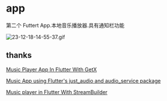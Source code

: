 # app

第二个 Futtert App.本地音乐播放器.具有通知栏功能

![23-12-18-14-55-37.gif](https://picshack.net/ib/MqMHnzEl8K.gif)

## thanks

[Music Player App In Flutter With GetX](https://www.youtube.com/watch?v=O9sh2HGScwk)

[Music App using Flutter's just_audio and audio_service package](https://github.com/eijiotieno-official/MusicApp)

[Music player in Flutter With StreamBuilder](https://youtube.com/watch?v=5VoPhrsjD7E)
